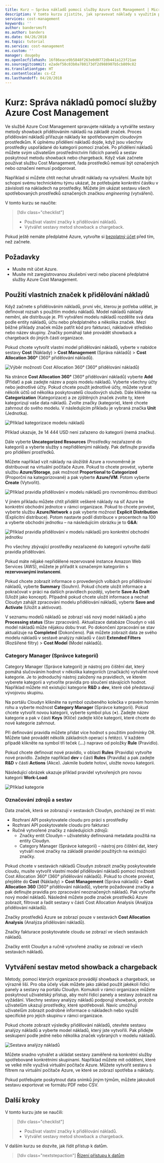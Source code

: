 ```yaml
---
title: Kurz – Správa nákladů pomocí služby Azure Cost Management | Microsoft Docs
description: V tomto kurzu zjistíte, jak spravovat náklady s využitím přidělování nákladů a sestav metod showback a chargeback.
services: cost-management
keywords: ''
author: bandersmsft
ms.author: banders
ms.date: 04/26/2018
ms.topic: tutorial
ms.service: cost-management
ms.custom: ''
manager: dougeby
ms.openlocfilehash: 16f86eace9b5848f263e0d0772db441a123f21ae
ms.sourcegitcommit: e2adef58c03b0a780173df2d988907b5cb809c82
ms.translationtype: HT
ms.contentlocale: cs-CZ
ms.lasthandoff: 04/28/2018
---
```

# <a name="tutorial-manage-costs-by-using-azure-cost-management"></a>Kurz: Správa nákladů pomocí služby Azure Cost Management

Ve službě Azure Cost Management spravujete náklady a vytváříte sestavy metody showback přidělováním nákladů na základě značek. Proces přidělování nákladů přiřazuje náklady ke spotřebovaným cloudovým prostředkům. K úplnému přidělení nákladů dojde, když jsou všechny prostředky uspořádané do kategorií pomocí značek. Po přidělení nákladů můžete svým uživatelům prostřednictvím řídicích panelů a sestav poskytnout metodu showback nebo chargeback. Když však začnete používat službu Cost Management, řada prostředků nemusí být označených nebo označení nemusí podporovat.

Například si můžete chtít nechat uhradit náklady na vytváření. Musíte být schopni svému technickému týmu ukázat, že potřebujete konkrétní částku v závislosti na nákladech na prostředky. Můžete jim ukázat sestavu všech spotřebovaných prostředků označených značkou *engineering* (vytváření).

V tomto kurzu se naučíte:

> [!div class="checklist"]
> * Používat vlastní značky k přidělování nákladů.
> * Vytvářet sestavy metod showback a chargeback.

Pokud ještě nemáte předplatné Azure, vytvořte si [bezplatný účet](https://azure.microsoft.com/free/?WT.mc_id=A261C142F) před tím, než začnete.

## <a name="prerequisites"></a>Požadavky

- Musíte mít účet Azure.
- Musíte mít zaregistrovanou zkušební verzi nebo placené předplatné služby Azure Cost Management.

## <a name="use-custom-tags-to-allocate-costs"></a>Použití vlastních značek k přidělování nákladů

Když začnete s přidělováním nákladů, první věc, kterou je potřeba udělat, je definovat rozsah s použitím modelu nákladů. Model nákladů náklady nemění, ale distribuuje je. Při vytváření modelu nákladů rozdělíte svá data podle entity nákladů, účtu nebo předplatného a několika značek. Mezi běžné příklady značek může patřit kód pro fakturaci, nákladové středisko nebo název skupiny. Značky pomáhají také provádět showback a chargeback do jiných částí organizace.

Pokud chcete vytvořit vlastní model přidělování nákladů, vyberte v nabídce sestavy **Cost** (Náklady) &gt; **Cost Management** (Správa nákladů) &gt; **Cost Allocation 360°** (360° přidělování nákladů).

![Výběr možnosti Cost Allocation 360° (360° přidělování nákladů)](./media/tutorial-manage-costs/cost-allocation-360.png)

Na stránce **Cost Allocation 360°** (360° přidělování nákladů) vyberte **Add** (Přidat) a pak zadejte název a popis modelu nákladů. Vyberte všechny účty nebo jednotlivé účty. Pokud chcete použít jednotlivé účty, můžete vybrat několik účtů od několika poskytovatelů cloudových služeb. Dále klikněte na **Categorization** (Kategorizace) a ze zjištěných značek zvolte ty, které kategorizují vaše data nákladů. Zvolte značky (kategorie), které chcete zahrnout do svého modelu. V následujícím příkladu je vybraná značka **Unit** (Jednotka).

![Příklad kategorizace modelu nákladů](./media/tutorial-manage-costs/cost-model01.png)



Příklad ukazuje, že 14 444 USD není zařazeno do kategorií (nemá značku).

Dále vyberte **Uncategorized Resources** (Prostředky nezařazené do kategorií) a vyberte služby s nepřidělenými náklady. Pak definujte pravidla pro přidělení prostředků.

Můžete například vzít náklady na úložiště Azure a rovnoměrně je distribuovat na virtuální počítače Azure. Pokud to chcete provést, vyberte službu **Azure/Storage**, pak možnost **Proportional to Categorized** (Proporční na kategorizované) a pak vyberte **Azure/VM**. Potom vyberte **Create** (Vytvořit).

![Příklad pravidla přidělování v modelu nákladů pro rovnoměrnou distribuci](./media/tutorial-manage-costs/cost-model02.png)



V jiném příkladu můžete chtít přidělit veškeré náklady na síť Azure ke konkrétní obchodní jednotce v rámci organizace. Pokud to chcete provést, vyberte službu **Azure/Network** a pak vyberte možnost **Explicit Distribution** (Explicitní distribuce). Potom nastavte podíl distribuce v procentech na 100 a vyberte obchodní jednotku – na následujícím obrázku je to **G&amp;A**:

![Příklad pravidla přidělování v modelu nákladů pro konkrétní obchodní jednotku](./media/tutorial-manage-costs/cost-model03.png)



Pro všechny zbývající prostředky nezařazené do kategorií vytvořte další pravidla přidělování.

Pokud máte nějaké nepřidělené rezervované instance Amazon Web Services (AWS), můžete je přiřadit k označeným kategoriím s **rezervovanými instancemi**.

Pokud chcete zobrazit informace o provedených volbách pro přidělování nákladů, vyberte **Summary** (Souhrn). Pokud chcete uložit informace a pokračovat v práci na dalších pravidlech později, vyberte **Save As Draft** (Uložit jako koncept). Případně pokud chcete uložit informace a nechat Cloudyn zahájit zpracování modelu přidělování nákladů, vyberte **Save and Activate** (Uložit a aktivovat).

V seznamu modelů nákladů se zobrazí váš nový model nákladů a jeho **Processing status** (Stav zpracování). Aktualizace databáze Cloudyn o váš model nákladů může nějakou dobu trvat. Po dokončení zpracování se stav aktualizuje na **Completed** (Dokončeno). Pak můžete zobrazit data ze svého modelu nákladů v sestavě analýzy nákladů v části **Extended Filters** (Rozšířené filtry) &gt; **Cost Model** (Model nákladů).

### <a name="category-manager"></a>Category Manager (Správce kategorií)

Category Manager (Správce kategorií) je nástroj pro čištění dat, který pomáhá slučováním hodnot v několika kategoriích (značkách) vytvářet nové kategorie. Je to jednoduchý nástroj založený na pravidlech, ve kterém vyberete kategorii a vytvoříte pravidla pro sloučení stávajících hodnot. Například můžete mít existující kategorie **R&amp;D** a **dev**, které obě představují vývojovou skupinu.

Na portálu Cloudyn klikněte na symbol ozubeného kolečka v pravém horním rohu a vyberte možnost **Category Manager** (Správce kategorií). Pokud chcete vytvořit novou kategorii, vyberte symbol plus (**+**). Zadejte název kategorie a pak v části **Keys** (Klíče) zadejte klíče kategorií, které chcete do nové kategorie zahrnout.

Při definování pravidla můžete přidat více hodnot s použitím podmínky OR. Můžete také provádět několik základních operací s řetězci. V každém případě klikněte na symbol tří teček (**...**) napravo od položky **Rule** (Pravidlo).

Pokud chcete definovat nové pravidlo, v oblasti **Rules** (Pravidla) vytvořte nové pravidlo. Zadejte například **dev** v části **Rules** (Pravidla) a pak zadejte **R&amp;D** v části **Actions** (Akce). Jakmile budete hotovi, uložte novou kategorii.

Následující obrázek ukazuje příklad pravidel vytvořených pro novou kategorii **Work-Load**:

![Příklad kategorie](./media/tutorial-manage-costs/category01.png)

### <a name="tag-sources-and-reports"></a>Označování zdrojů a sestav

Data značek, která se zobrazují v sestavách Cloudyn, pocházejí ze tří míst:

- Rozhraní API poskytovatele cloudu pro práci s prostředky
- Rozhraní API poskytovatele cloudu pro fakturaci
- Ručně vytvořené značky z následujících zdrojů:
    - Značky entit Cloudyn – uživatelsky definovaná metadata použitá na entity Cloudyn.
    - Category Manager (Správce kategorií) – nástroj pro čištění dat, který vytváří nové značky na základě pravidel použitých na existující značky.

Pokud chcete v sestavách nákladů Cloudyn zobrazit značky poskytovatele cloudu, musíte vytvořit vlastní model přidělování nákladů pomocí možnosti Cost Allocation 360° (360° přidělování nákladů). Pokud to chcete provést, přejděte do **Cost** (Náklady) > **Cost Management** (Správa nákladů) > **Cost Allocation 360** (360° přidělování nákladů), vyberte požadované značky a pak definujte pravidla pro zpracování neoznačených nákladů. Pak vytvořte nový model nákladů. Následně můžete podle značek prostředků Azure zobrazit, filtrovat a řadit sestavy v části Cost Allocation Analysis (Analýza přidělování nákladů).

Značky prostředků Azure se zobrazí pouze v sestavách **Cost Allocation Analysis** (Analýza přidělování nákladů).

Značky fakturace poskytovatele cloudu se zobrazí ve všech sestavách nákladů.

Značky entit Cloudyn a ručně vytvořené značky se zobrazí ve všech sestavách nákladů.


## <a name="create-showback-and-chargeback-reports"></a>Vytváření sestav metod showback a chargeback

Metody, pomocí kterých organizace provádějí showback a chargeback, se výrazně liší. Pro oba účely však můžete jako základ použít jakékoli řídicí panely a sestavy na portálu Cloudyn. Komukoli v rámci organizace můžete poskytnout uživatelský přístup, aby mohl řídicí panely a sestavy zobrazit na vyžádání. Všechny sestavy analýzy nákladů podporují showback, protože uživatelům ukazují prostředky, které spotřebovali. Navíc umožňují uživatelům zobrazit podrobné informace o nákladech nebo využití specifické pro jejich skupinu v rámci organizace.

Pokud chcete zobrazit výsledky přidělování nákladů, otevřete sestavu analýzy nákladů a vyberte model nákladů, který jste vytvořili. Pak přidejte seskupení podle jedné nebo několika značek vybraných v modelu nákladů.

![Sestava analýzy nákladů](./media/tutorial-manage-costs/cost-analysis.png)

Můžete snadno vytvářet a ukládat sestavy zaměřené na konkrétní služby spotřebované konkrétními skupinami. Například můžete mít oddělení, které ve velké míře využívá virtuální počítače Azure. Můžete vytvořit sestavu s filtrem na virtuální počítače Azure, ve které se zobrazí spotřeba a náklady.

Pokud potřebujete poskytnout data snímků jiným týmům, můžete jakoukoli sestavu exportovat ve formátu PDF nebo CSV.


## <a name="next-steps"></a>Další kroky

V tomto kurzu jste se naučili:

> [!div class="checklist"]
> * Používat vlastní značky k přidělování nákladů.
> * Vytvářet sestavy metod showback a chargeback.



V dalším kurzu se dozvíte, jak řídit přístup k datům.

> [!div class="nextstepaction"]
> [Řízení přístupu k datům](tutorial-user-access.md)
